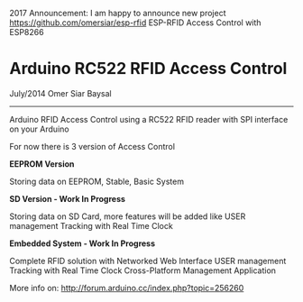 2017 Announcement:
I am happy to announce new project
https://github.com/omersiar/esp-rfid
ESP-RFID Access Control with ESP8266

Arduino RC522 RFID Access Control
=======
July/2014 Omer Siar Baysal

--------

Arduino RFID Access Control using a RC522 RFID 
reader with SPI interface on your Arduino

For now there is 3 version of Access Control

**EEPROM Version**

Storing data on EEPROM, Stable, Basic System

**SD Version - Work In Progress**

Storing data on SD Card, more features will be added like 
USER management
Tracking with Real Time Clock

**Embedded System - Work In Progress**

Complete RFID solution with
Networked Web Interface
USER management
Tracking with Real Time Clock
Cross-Platform Management Application

More info on: 
http://forum.arduino.cc/index.php?topic=256260
